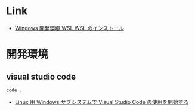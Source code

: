 
# Link
- [Windows  開発環境  WSL 
WSL のインストール](https://docs.microsoft.com/ja-jp/windows/wsl/install)


# 開発環境
## visual studio code
```
code .
```
- [Linux 用 Windows サブシステムで Visual Studio Code の使用を開始する](https://docs.microsoft.com/ja-jp/windows/wsl/tutorials/wsl-vscode)
